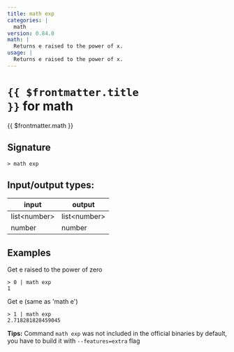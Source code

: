 ```yaml
---
title: math exp
categories: |
  math
version: 0.84.0
math: |
  Returns e raised to the power of x.
usage: |
  Returns e raised to the power of x.
---
```


# <code>{{ $frontmatter.title }}</code> for math

<div class='command-title'>{{ $frontmatter.math }}</div>

## Signature

```> math exp ```


## Input/output types:

| input        | output       |
| ------------ | ------------ |
| list\<number\> | list\<number\> |
| number       | number       |
## Examples

Get e raised to the power of zero
```shell
> 0 | math exp
1
```

Get e (same as 'math e')
```shell
> 1 | math exp
2.718281828459045
```


**Tips:** Command `math exp` was not included in the official binaries by default, you have to build it with `--features=extra` flag
